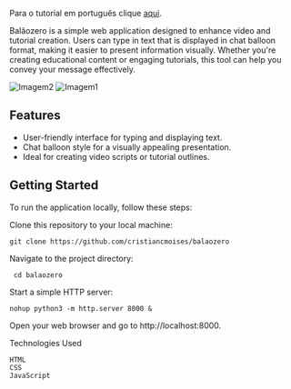 
Para o tutorial em português clique [aqui]().

Balãozero is a simple web application designed to enhance video and tutorial creation. Users can type in text that is displayed in chat balloon format, making it easier to present information visually. Whether you're creating educational content or engaging tutorials, this tool can help you convey your message effectively.

![Imagem2](https://i.imgur.com/u4rFkdS.png)
![Imagem1](https://i.imgur.com/t8wcLhh.png)
## Features
* User-friendly interface for typing and displaying text.
* Chat balloon style for a visually appealing presentation.
* Ideal for creating video scripts or tutorial outlines.

## Getting Started

To run the application locally, follow these steps:

Clone this repository to your local machine:

     
    git clone https://github.com/cristiancmoises/balaozero

Navigate to the project directory:

     cd balaozero

Start a simple HTTP server:
    
    nohup python3 -m http.server 8000 &

Open your web browser and go to http://localhost:8000.

Technologies Used

    HTML
    CSS
    JavaScript
